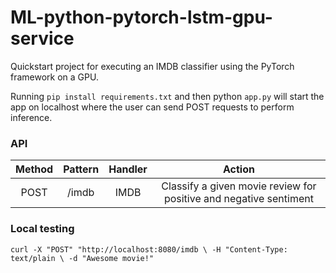 # ML-python-pytorch-lstm-gpu-service

Quickstart project for executing an IMDB classifier using the PyTorch framework on a GPU.

Running `pip install requirements.txt` and then python `app.py` will start the app on localhost where the user can send POST requests to perform inference.

### API

**Method**|**Pattern**|**Handler**|**Action**
:-----:|:-----:|:-----:|:-----:
POST|/imdb|IMDB|Classify a given movie review for positive and negative sentiment

### Local testing

`curl -X "POST" "http://localhost:8080/imdb \
      -H "Content-Type: text/plain \
      -d "Awesome movie!"`